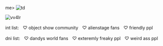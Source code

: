 me> ![td](https://github.com/user-attachments/assets/2c2a2b23-911b-4e05-98ee-19b02f9bcfde)



<p align="left"> <img src="https://komarev.com/ghpvc/?username=vv4lr&label=ㅤcoolㅤpplㅤ&color=2cabf7&style=flat" alt="vv4lr" /> </p>

int list:ㅤ♡ object show communityㅤ♡ alienstage fansㅤ♡ friendly ppl

dni list:ㅤ♡ dandys world fansㅤ♡ exteremly freaky pplㅤ♡ weird ass ppl
